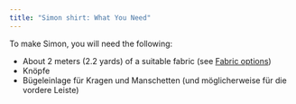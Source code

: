 ```yaml
---
title: "Simon shirt: What You Need"
---
```


To make Simon, you will need the following:

- About 2 meters (2.2 yards) of a suitable fabric (see [Fabric options](/docs/patterns/simon/fabric/))
- Knöpfe
- Bügeleinlage für Kragen und Manschetten (und möglicherweise für die vordere Leiste)
